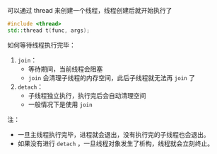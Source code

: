 可以通过 thread 来创建一个线程，线程创建后就开始执行了
```cpp
#include <thread>
std::thread t(func, args);
```

如何等待线程执行完毕：

1. `join`：
   - 等待期间，当前线程会阻塞
   - `join` 会清理子线程的内存空间，此后子线程就无法再 `join` 了
2. `detach`：
   - 子线程独立执行，执行完后会自动清理空间
   - 一般情况下是使用 `join`

注：

- 一旦主线程执行完毕，进程就会退出，没有执行完的子线程也会退出。
- 如果没有进行 `detach` ，一旦线程对象发生了析构，线程就会立刻终止。
